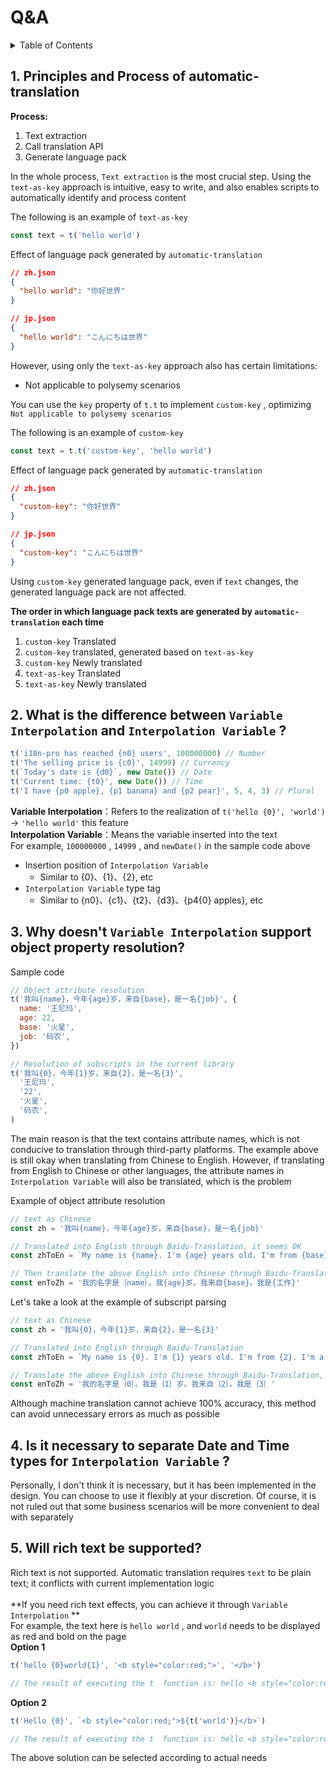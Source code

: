 
# Q&A

<details >
  <summary>Table of Contents</summary>

  &emsp;&emsp;[1. Principles and Process of automatic-translation](#1-principles-and-process-of-automatic-translation)<br/>
  &emsp;&emsp;[2. What is the difference between  `Variable Interpolation`  and  `Interpolation Variable` ?](#2-what-is-the-difference-between--variable-interpolation--and--interpolation-variable-)<br/>
  &emsp;&emsp;[3. Why doesn't  `Variable Interpolation`  support object property resolution?](#3-why-doesnt--variable-interpolation--support-object-property-resolution)<br/>
  &emsp;&emsp;[4. Is it necessary to separate **Date** and **Time** types for  `Interpolation Variable` ?](#4-is-it-necessary-to-separate-date-and-time-types-for--interpolation-variable-)<br/>
  &emsp;&emsp;[5. Will rich text be supported?](#5-will-rich-text-be-supported)<br/>

</details>

## 1. Principles and Process of automatic-translation
**Process:**
1. Text extraction
2. Call translation API
3. Generate language pack

In the whole process,  `Text extraction`  is the most crucial step. Using the  `text-as-key`  approach is intuitive, easy to write, and also enables scripts to automatically identify and process content



The following is an example of  `text-as-key` 
```js
const text = t('hello world')
```
Effect of language pack generated by  `automatic-translation` 
```json
// zh.json
{
  "hello world": "你好世界"
}

// jp.json
{
  "hello world": "こんにちは世界"
}
```
However, using only the  `text-as-key`  approach also has certain limitations:



* Not applicable to polysemy scenarios



You can use the  `key`  property of  `t.t`  to implement  `custom-key` , optimizing  `Not applicable to polysemy scenarios` 



The following is an example of  `custom-key` 
```js
const text = t.t('custom-key', 'hello world')
```
Effect of language pack generated by  `automatic-translation` 
```json
// zh.json
{
  "custom-key": "你好世界"
}

// jp.json
{
  "custom-key": "こんにちは世界"
}
```


Using  `custom-key`  generated language pack, even if  `text`  changes, the generated language pack are not affected.

**The order in which language pack texts are generated by  `automatic-translation`  each time**
1.  `custom-key` Translated
2.  `custom-key`  translated, generated based on  `text-as-key` 
3.  `custom-key` Newly translated
4.  `text-as-key` Translated
5.  `text-as-key` Newly translated


## 2. What is the difference between  `Variable Interpolation`  and  `Interpolation Variable` ?

```js
t('i18n-pro has reached {n0} users', 100000000) // Number
t('The selling price is {c0}', 14999) // Currency
t(`Today's date is {d0}`, new Date()) // Date
t('Current time: {t0}', new Date()) // Time
t('I have {p0 apple}, {p1 banana} and {p2 pear}', 5, 4, 3) // Plural 
```
**Variable Interpolation**：Refers to the realization of  `t('hello {0}', 'world')` → `'hello world'`  this feature<br />**Interpolation Variable**：Means the variable inserted into the text<br />For example,  `100000000` ,  `14999` , and  `newDate()`  in the sample code above
* Insertion position of  `Interpolation Variable` 
   * Similar to {0}、{1}、{2}, etc
*  `Interpolation Variable`  type tag
   * Similar to {n0}、{c1}、{t2}、{d3}、{p4{0} apples}, etc


## 3. Why doesn't  `Variable Interpolation`  support object property resolution?
Sample code
```js
// Object attribute resolution
t('我叫{name}，今年{age}岁，来自{base}，是一名{job}', {
  name: '王尼玛',
  age: 22,
  base: '火星',
  job: '码农',
})

// Resolution of subscripts in the current library
t('我叫{0}，今年{1}岁，来自{2}，是一名{3}',
  '王尼玛',
  '22',
  '火星',
  '码农',
)
```
The main reason is that the text contains attribute names, which is not conducive to translation through third-party platforms. The example above is still okay when translating from Chinese to English. However, if translating from English to Chinese or other languages, the attribute names in  `Interpolation Variable`  will also be translated, which is the problem

Example of object attribute resolution
```js
// text as Chinese
const zh = '我叫{name}，今年{age}岁，来自{base}，是一名{job}'

// Translated into English through Baidu-Translation, it seems OK
const zhToEn = `My name is {name}. I'm {age} years old. I'm from {base}. I'm a {job} `

// Then translate the above English into Chinese through Baidu-Translation, we can find that the translation of {job} has problems, and different translation platforms may have different problems
const enToZh = '我的名字是｛name｝。我{age}岁。我来自{base}。我是{工作}'
```
Let's take a look at the example of subscript parsing
```js
// text as Chinese
const zh = '我叫{0}，今年{1}岁，来自{2}，是一名{3}'

// Translated into English through Baidu-Translation
const zhToEn = `My name is {0}. I'm {1} years old. I'm from {2}. I'm a {3}`

// Translate the above English into Chinese through Baidu-Translation, and the above parameters will not be mismatched
const enToZh = '我的名字是｛0｝。我是｛1｝岁。我来自｛2｝。我是｛3｝'
```
Although machine translation cannot achieve 100% accuracy, this method can avoid unnecessary errors as much as possible
## 4. Is it necessary to separate **Date** and **Time** types for  `Interpolation Variable` ?
Personally, I don't think it is necessary, but it has been implemented in the design. You can choose to use it flexibly at your discretion. Of course, it is not ruled out that some business scenarios will be more convenient to deal with separately
## 5. Will rich text be supported?
Rich text is not supported. Automatic translation requires  `text`  to be plain text; it conflicts with current implementation logic<br /><br />**If you need rich text effects, you can achieve it through  `Variable Interpolation` **<br />For example, the text here is  `hello world` , and  `world`  needs to be displayed as red and bold on the page<br />**Option 1**
```js
t('hello {0}world{1}', '<b style="color:red;">', '</b>')

// The result of executing the t  function is: hello <b style="color:red;">world</b>
```
**Option 2**<br />
```js
t('Hello {0}', `<b style="color:red;">${t('world')}</b>`)

// The result of executing the t  function is: hello <b style="color:red;">world</b>
```
The above solution can be selected according to actual needs